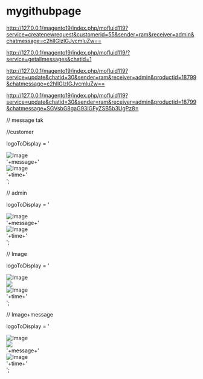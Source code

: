 # mygithubpage


http://127.0.0.1/magento19/index.php/mofluid119?service=createnewrequest&customerid=55&sender=ram&receiver=admin&chatmessage=c2hlIGlzIGJvcmluZw==

http://127.0.0.1/magento19/index.php/mofluid119/?service=getallmessages&chatid=1

http://127.0.0.1/magento19/index.php/mofluid119?service=update&chatid=30&sender=ram&receiver=admin&productid=18799&chatmessage=c2hlIGlzIGJvcmluZw==


http://127.0.0.1/magento19/index.php/mofluid119?service=update&chatid=30&sender=ram&receiver=admin&productid=18799&chatmessage=SGVsbG8gaG93IGFyZSB5b3UgPz8=

// message tak

//customer 

logoToDisplay = '<div class = "cust-logo-box"><img src ='+logoCustPath+' alt = "Image" class = "custlogo"></div><div class = "chat-box"><div class = "cust-chat-box"><div class = "message">'+message+'</div></div></div><div class = "admin-logo-box"><img src ='+logoAdminPath+' alt = "Image" class = "adminlogo"></div><div class = "single-message-time">'+time+'</div>';

// admin

logoToDisplay = '<div class = "cust-logo-box"><img src ='+logoCustPath+' alt = "Image" class = "custlogo"></div><div class = "chat-box"><div class = "admin-chat-box"><div class = "message">'+message+'</div></div></div><div class = "admin-logo-box"><img src ='+logoAdminPath+' alt = "Image" class = "adminlogo"></div><div class = "single-message-time">'+time+'</div>';


// Image 

logoToDisplay = '<div class = "cust-logo-box"><img src ='+logoCustPath+' alt = "Image" class = "custlogo"></div><div class = "chat-box"><div class = "admin-chat-box"><div class = "imagebox"><img src='+logoCustPath+' class = "image"></div></div></div><div class = "admin-logo-box"><img src ='+logoAdminPath+' alt = "Image" class = "adminlogo"></div><div class = "single-message-time">'+time+'</div>';

// Image+message

logoToDisplay = '<div class = "cust-logo-box"><img src ='+logoCustPath+' alt = "Image" class = "custlogo"></div><div class = "chat-box"><div class = "admin-chat-box"><div class = "imagebox"><div ><img src='+logoCustPath+' class = "image"></div><div class = "text-message">'+message+'</div></div></div></div><div class = "admin-logo-box"><img src ='+logoAdminPath+' alt = "Image" class = "adminlogo"></div><div class = "single-message-time">'+time+'</div>';
